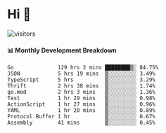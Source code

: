 # Hi 👋
 
![visitors](https://visitor-badge.glitch.me/badge?page_id=sorcererxw.sorcererx)

#### 📊 Monthly Development Breakdown

<!--START_SECTION:waka-->
```text
Go              129 hrs 2 mins ████████▒░ 84.75%
JSON            5 hrs 19 mins  ▒░░░░░░░░░ 3.49%
TypeScript      5 hrs          ▒░░░░░░░░░ 3.29%
Thrift          2 hrs 38 mins  ▒░░░░░░░░░ 1.74%
go.mod          2 hrs 3 mins   ▒░░░░░░░░░ 1.36%
Text            1 hr 29 mins   ▒░░░░░░░░░ 0.98%
ActionScript    1 hr 27 mins   ▒░░░░░░░░░ 0.96%
YAML            1 hr 20 mins   ▒░░░░░░░░░ 0.89%
Protocol Buffer 1 hr           ▒░░░░░░░░░ 0.67%
Assembly        41 mins        ▒░░░░░░░░░ 0.45%
```
<!--END_SECTION:waka-->
